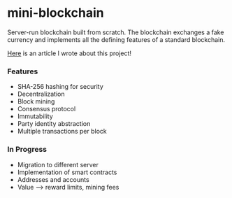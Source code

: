 # mini-blockchain
Server-run blockchain built from scratch. The blockchain exchanges a fake currency and implements all the defining features of a
standard blockchain.

[Here](https://medium.com/@rthotakura97/https-medium-com-rthotakura97-how-i-created-my-own-mini-blockchain-e9c899c40b58) is an article I wrote about this project!

### Features
* SHA-256 hashing for security
* Decentralization
* Block mining
* Consensus protocol
* Immutability 
* Party identity abstraction
* Multiple transactions per block

### In Progress
* Migration to different server
* Implementation of smart contracts
* Addresses and accounts
* Value --> reward limits, mining fees

